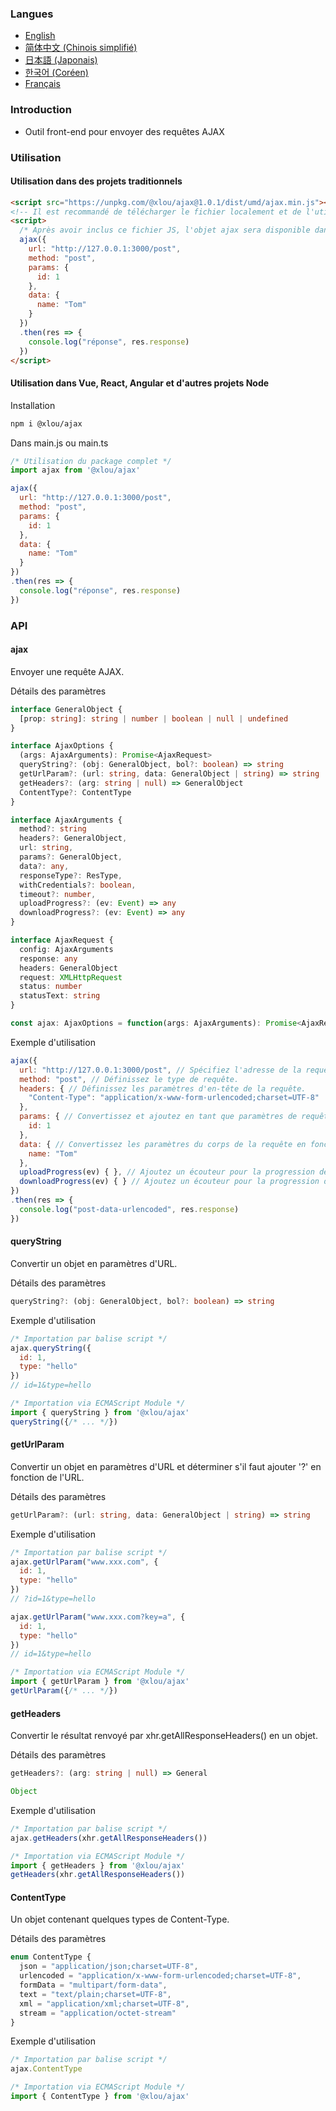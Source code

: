 ### Langues

* [English](https://github.com/omlou/ajax#readme)
* [简体中文 (Chinois simplifié)](https://github.com/omlou/ajax/blob/master/public/md/readme-zh.md)
* [日本語 (Japonais)](https://github.com/omlou/ajax/blob/master/public/md/readme-ja.md)
* [한국어 (Coréen)](https://github.com/omlou/ajax/blob/master/public/md/readme-ko.md)
* [Français](https://github.com/omlou/ajax/blob/master/public/md/readme-fr.md)

### Introduction

* Outil front-end pour envoyer des requêtes AJAX

### Utilisation

#### Utilisation dans des projets traditionnels

```html
<script src="https://unpkg.com/@xlou/ajax@1.0.1/dist/umd/ajax.min.js"></script>
<!-- Il est recommandé de télécharger le fichier localement et de l'utiliser -->
<script>
  /* Après avoir inclus ce fichier JS, l'objet ajax sera disponible dans la fenêtre */
  ajax({
    url: "http://127.0.0.1:3000/post",
    method: "post",
    params: {
      id: 1
    },
    data: {
      name: "Tom"
    }
  })
  .then(res => {
    console.log("réponse", res.response)
  })
</script>
```

#### Utilisation dans Vue, React, Angular et d'autres projets Node

Installation

```bash
npm i @xlou/ajax
```

Dans main.js ou main.ts

```javascript
/* Utilisation du package complet */
import ajax from '@xlou/ajax'

ajax({
  url: "http://127.0.0.1:3000/post",
  method: "post",
  params: {
    id: 1
  },
  data: {
    name: "Tom"
  }
})
.then(res => {
  console.log("réponse", res.response)
})
```

### API

#### ajax

Envoyer une requête AJAX.

Détails des paramètres

```typescript
interface GeneralObject {
  [prop: string]: string | number | boolean | null | undefined
}

interface AjaxOptions {
  (args: AjaxArguments): Promise<AjaxRequest>
  queryString?: (obj: GeneralObject, bol?: boolean) => string
  getUrlParam?: (url: string, data: GeneralObject | string) => string
  getHeaders?: (arg: string | null) => GeneralObject
  ContentType?: ContentType
}

interface AjaxArguments {
  method?: string
  headers?: GeneralObject,
  url: string,
  params?: GeneralObject,
  data?: any,
  responseType?: ResType,
  withCredentials?: boolean,
  timeout?: number,
  uploadProgress?: (ev: Event) => any
  downloadProgress?: (ev: Event) => any
}

interface AjaxRequest {
  config: AjaxArguments
  response: any
  headers: GeneralObject
  request: XMLHttpRequest
  status: number
  statusText: string
}

const ajax: AjaxOptions = function(args: AjaxArguments): Promise<AjaxRequest>
```

Exemple d'utilisation

```javascript
ajax({
  url: "http://127.0.0.1:3000/post", // Spécifiez l'adresse de la requête.
  method: "post", // Définissez le type de requête.
  headers: { // Définissez les paramètres d'en-tête de la requête.
    "Content-Type": "application/x-www-form-urlencoded;charset=UTF-8"
  },
  params: { // Convertissez et ajoutez en tant que paramètres de requête à l'URL de la requête.
    id: 1
  },
  data: { // Convertissez les paramètres du corps de la requête en fonction du Content-Type.
    name: "Tom"
  },
  uploadProgress(ev) { }, // Ajoutez un écouteur pour la progression de l'envoi.
  downloadProgress(ev) { } // Ajoutez un écouteur pour la progression du téléchargement.
})
.then(res => {
  console.log("post-data-urlencoded", res.response)
})
```

#### queryString

Convertir un objet en paramètres d'URL.

Détails des paramètres

```typescript
queryString?: (obj: GeneralObject, bol?: boolean) => string
```

Exemple d'utilisation

```javascript
/* Importation par balise script */
ajax.queryString({
  id: 1,
  type: "hello"
})
// id=1&type=hello

/* Importation via ECMAScript Module */
import { queryString } from '@xlou/ajax'
queryString({/* ... */})
```

#### getUrlParam

Convertir un objet en paramètres d'URL et déterminer s'il faut ajouter '?' en fonction de l'URL.

Détails des paramètres

```typescript
getUrlParam?: (url: string, data: GeneralObject | string) => string
```

Exemple d'utilisation

```javascript
/* Importation par balise script */
ajax.getUrlParam("www.xxx.com", {
  id: 1,
  type: "hello"
})
// ?id=1&type=hello

ajax.getUrlParam("www.xxx.com?key=a", {
  id: 1,
  type: "hello"
})
// id=1&type=hello

/* Importation via ECMAScript Module */
import { getUrlParam } from '@xlou/ajax'
getUrlParam({/* ... */})
```

#### getHeaders

Convertir le résultat renvoyé par xhr.getAllResponseHeaders() en un objet.

Détails des paramètres

```typescript
getHeaders?: (arg: string | null) => General

Object
```

Exemple d'utilisation

```javascript
/* Importation par balise script */
ajax.getHeaders(xhr.getAllResponseHeaders())

/* Importation via ECMAScript Module */
import { getHeaders } from '@xlou/ajax'
getHeaders(xhr.getAllResponseHeaders())
```

#### ContentType

Un objet contenant quelques types de Content-Type.

Détails des paramètres

```typescript
enum ContentType {
  json = "application/json;charset=UTF-8",
  urlencoded = "application/x-www-form-urlencoded;charset=UTF-8",
  formData = "multipart/form-data",
  text = "text/plain;charset=UTF-8",
  xml = "application/xml;charset=UTF-8",
  stream = "application/octet-stream"
}
```

Exemple d'utilisation

```javascript
/* Importation par balise script */
ajax.ContentType

/* Importation via ECMAScript Module */
import { ContentType } from '@xlou/ajax'
```